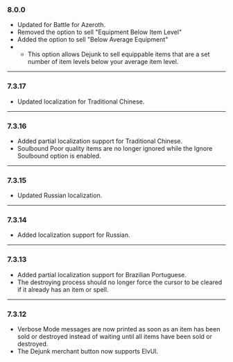 ### 8.0.0
* Updated for Battle for Azeroth.
* Removed the option to sell "Equipment Below Item Level"
* Added the option to sell "Below Average Equipment"
* * This option allows Dejunk to sell equippable items that are a set number of item levels below your average item level.

*****

### 7.3.17
* Updated localization for Traditional Chinese.

*****

### 7.3.16
* Added partial localization support for Traditional Chinese.
* Soulbound Poor quality items are no longer ignored while the Ignore Soulbound option is enabled.

*****

### 7.3.15
* Updated Russian localization.

*****

### 7.3.14
* Added localization support for Russian.

*****

### 7.3.13
* Added partial localization support for Brazilian Portuguese.
* The destroying process should no longer force the cursor to be cleared if it already has an item or spell.

*****

### 7.3.12
* Verbose Mode messages are now printed as soon as an item has been sold or destroyed instead of waiting until all items have been sold or destroyed.
* The Dejunk merchant button now supports ElvUI.
